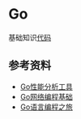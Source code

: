 # Go

基础知识[代码](./base.go)

## 参考资料
- [Go性能分析工具](https://golang2.eddycjy.com/posts/ch6/01-pprof-1/)
- [Go网络编程基础](https://books.studygolang.com/Mastering_Go_ZH_CN/eBook/chapter12/12.0.html)
- [Go语言编程之旅](https://golang2.eddycjy.com/posts/ch6/01-pprof-1/)